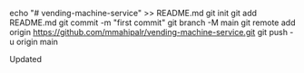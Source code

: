 echo "# vending-machine-service" >> README.md
git init
git add README.md
git commit -m "first commit"
git branch -M main
git remote add origin https://github.com/mmahipalr/vending-machine-service.git
git push -u origin main


Updated